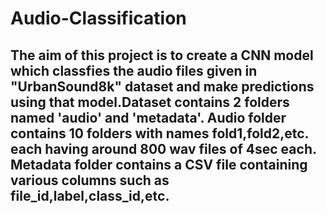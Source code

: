 # Audio-Classification

## The aim of this project is to create a CNN model which classfies the audio files given in "UrbanSound8k" dataset and make predictions using that model.Dataset contains 2 folders named 'audio' and 'metadata'. Audio folder contains 10 folders with names fold1,fold2,etc. each having around 800 wav files of 4sec each. Metadata folder contains a CSV file containing various columns such as file_id,label,class_id,etc. 
